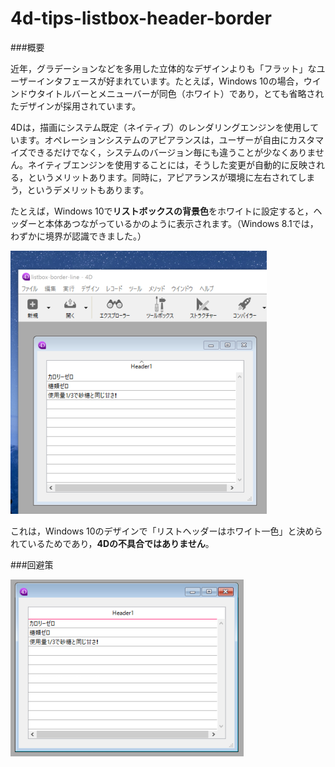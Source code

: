 # 4d-tips-listbox-header-border

###概要

近年，グラデーションなどを多用した立体的なデザインよりも「フラット」なユーザーインタフェースが好まれています。たとえば，Windows 10の場合，ウインドウタイトルバーとメニューバーが同色（ホワイト）であり，とても省略されたデザインが採用されています。

4Dは，描画にシステム既定（ネイティブ）のレンダリングエンジンを使用しています。オペレーションシステムのアピアランスは，ユーザーが自由にカスタマイズできるだけでなく，システムのバージョン毎にも違うことが少なくありません。ネイティブエンジンを使用することには，そうした変更が自動的に反映される，というメリットあります。同時に，アピアランスが環境に左右されてしまう，というデメリットもあります。

たとえば，Windows 10で**リストボックスの背景色**をホワイトに設定すると，ヘッダーと本体あつながっているかのように表示されます。（Windows 8.1では，わずかに境界が認識できました。）

![](https://github.com/4D-JP/4d-tips-listbox-header-border/blob/master/screenshot.png)

これは，Windows 10のデザインで「リストヘッダーはホワイト一色」と決められているためであり，**4Dの不具合ではありません**。

###回避策

![](https://github.com/4D-JP/4d-tips-listbox-header-border/blob/master/result.png)

